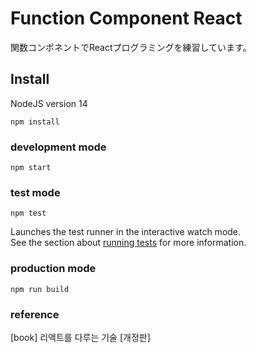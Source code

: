 # Function Component React
関数コンポネントでReactプログラミングを練習しています。

## Install
NodeJS version 14
```
npm install
```

### development mode
```
npm start
```


### test mode
```
npm test
```
Launches the test runner in the interactive watch mode.\
See the section about [running tests](https://facebook.github.io/create-react-app/docs/running-tests) for more information.


### production mode
```
npm run build
```


### reference
\[book\] 리액트를 다루는 기술 \[개정판\]
